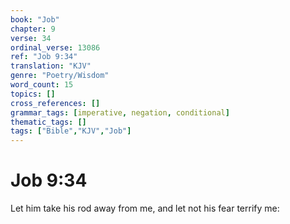 ```yaml
---
book: "Job"
chapter: 9
verse: 34
ordinal_verse: 13086
ref: "Job 9:34"
translation: "KJV"
genre: "Poetry/Wisdom"
word_count: 15
topics: []
cross_references: []
grammar_tags: [imperative, negation, conditional]
thematic_tags: []
tags: ["Bible","KJV","Job"]
---
```


# Job 9:34

Let him take his rod away from me, and let not his fear terrify me:
